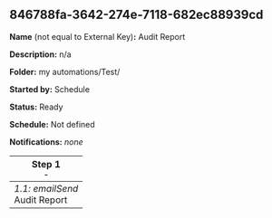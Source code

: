 ## 846788fa-3642-274e-7118-682ec88939cd

**Name** (not equal to External Key)**:** Audit Report

**Description:** n/a

**Folder:** my automations/Test/

**Started by:** Schedule

**Status:** Ready

**Schedule:** Not defined

**Notifications:** _none_


| Step 1<br>_<small>-</small>_ |
| --- |
| _1.1: emailSend_<br>Audit Report |

